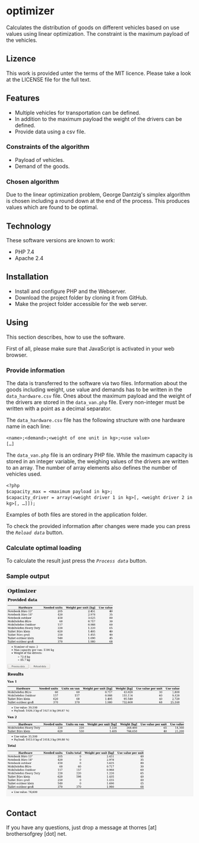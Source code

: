 # optimizer
Calculates the distribution of goods on different vehicles based on use values using linear optimization. The constraint is the maximum payload of the vehicles.

## Lizence
This work is provided unter the terms of the MIT licence. Please take a look at the LICENSE file for the full text.

## Features
* Multiple vehicles for transportation can be defined.
* In addition to the maximum payload the weight of the drivers can be defined.
* Provide data using a csv file.
### Constraints of the algorithm
 * Payload of vehicles.
 * Demand of the goods.
### Chosen algorithm
Due to the linear optimization problem, George Dantzig's simplex algorithm is chosen including a round down at the end of the process. This produces values which are found to be optimal.

## Technology
These software versions are known to work:
* PHP 7.4
* Apache 2.4

## Installation
* Install and configure PHP and the Webserver.
* Download the project folder by cloning it from GitHub.
* Make the project folder accessible for the web server.

## Using 
This section describes, how to use the software.

First of all, please make sure that JavaScript is activated in your web browser.
### Provide information

The data is transferred to the software via two files. Information about the goods including weight, use value and demands has to be written in the `data_hardware.csv` file. Ones about the maximum payload and the weight of the drivers are stored in the `data_van.php` file. Every non-integer must be written with a point as a decimal separator.

The `data_hardware.csv` file has the following structure with one hardware name in each line:
```
<name>;<demand>;<weight of one unit in kg>;<use value>
[…]
```
The `data_van.php` file is an ordinary PHP file. While the maximum capacity is stored in an integer variable, the weighing values of the drivers are written to an array. The number of array elements also defines the number of vehicles used.

```
<?php
$capacity_max = <maximum payload in kg>;
$capacity_driver = array(<weight driver 1 in kg>[, <weight driver 2 in kg>[, …]]);
```
Examples of both files are stored in the application folder.

To check the provided information after changes were made you can press the *`Reload data`* button.

### Calculate optimal loading
To calculate the result just press the *`Process data`* button.
### Sample output
![Sample output of the application](sample_output.png)

## Contact
If you have any questions, just drop a message at thorres [at] brothersofgrey [dot] net.
